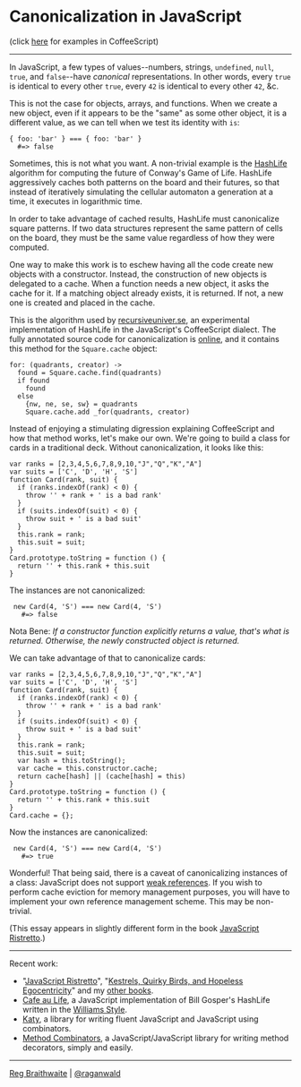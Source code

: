 # Canonicalization in JavaScript

(click [here](https://github.com/raganwald/homoiconic/blob/master/2012/11/canonicalization.cs.md#readme) for examples in CoffeeScript)

---

In JavaScript, a few types of values--numbers, strings, `undefined`, `null`, `true`, and `false`--have *canonical* representations. In other words, every `true` is identical to every other `true`, every `42` is identical to every other `42`, &c.

This is not the case for objects, arrays, and functions. When we create a new object, even if it appears to be the "same" as some other object, it is a different value, as we can tell when we test its identity with `is`:

    { foo: 'bar' } === { foo: 'bar' }
      #=> false

Sometimes, this is not what you want. A non-trivial example is the [HashLife] algorithm for computing the future of Conway's Game of Life. HashLife aggressively caches both patterns on the board and their futures, so that instead of iteratively simulating the cellular automaton a generation at a time, it executes in logarithmic time.

[HashLife]: https://en.wikipedia.org/wiki/Hashlife

In order to take advantage of cached results, HashLife must canonicalize square patterns. If two data structures represent the same pattern of cells on the board, they must be the same value regardless of how they were computed.

One way to make this work is to eschew having all the code create new objects with a constructor. Instead, the construction of new objects is delegated to a cache. When a function needs a new object, it asks the cache for it. If a matching object already exists, it is returned. If not, a new one is created and placed in the cache.

This is the algorithm used by [recursiveuniver.se], an experimental implementation of HashLife in the JavaScript's CoffeeScript dialect. The fully annotated source code for canonicalization is [online], and it contains this method for the `Square.cache` object:

[recursiveuniver.se]: http://recursiveuniver.se
[online]: http://recursiveuniver.se/docs/canonicalization.html

    for: (quadrants, creator) ->
      found = Square.cache.find(quadrants)
      if found
        found
      else
        {nw, ne, se, sw} = quadrants
        Square.cache.add _for(quadrants, creator)
        
Instead of enjoying a stimulating digression explaining CoffeeScript and how that method works, let's make our own. We're going to build a class for cards in a traditional deck. Without canonicalization, it looks like this:

    var ranks = [2,3,4,5,6,7,8,9,10,"J","Q","K","A"]
    var suits = ['C', 'D', 'H', 'S']
    function Card(rank, suit) {
      if (ranks.indexOf(rank) < 0) {
        throw '' + rank + ' is a bad rank'
      }
      if (suits.indexOf(suit) < 0) {
        throw suit + ' is a bad suit'
      }
      this.rank = rank;
      this.suit = suit;
    }
    Card.prototype.toString = function () {
      return '' + this.rank + this.suit
    }
        
The instances are not canonicalized:
        
     new Card(4, 'S') === new Card(4, 'S')
       #=> false
       
Nota Bene: *If a constructor function explicitly returns a value, that's what is returned. Otherwise, the newly constructed object is returned.*

We can take advantage of that to canonicalize cards:

    var ranks = [2,3,4,5,6,7,8,9,10,"J","Q","K","A"]
    var suits = ['C', 'D', 'H', 'S']
    function Card(rank, suit) {
      if (ranks.indexOf(rank) < 0) {
        throw '' + rank + ' is a bad rank'
      }
      if (suits.indexOf(suit) < 0) {
        throw suit + ' is a bad suit'
      }
      this.rank = rank;
      this.suit = suit;
      var hash = this.toString();
      var cache = this.constructor.cache;
      return cache[hash] || (cache[hash] = this)
    }
    Card.prototype.toString = function () {
      return '' + this.rank + this.suit
    }
    Card.cache = {};
        
Now the instances are canonicalized:
        
     new Card(4, 'S') === new Card(4, 'S')
       #=> true
       
Wonderful! That being said, there is a caveat of canonicalizing instances of a class: JavaScript does not support [weak references](https://en.wikipedia.org/wiki/Weak_reference). If you wish to perform cache eviction for memory management purposes, you will have to implement your own reference management scheme. This may be non-trivial.

(This essay appears in slightly different form in the book [JavaScript Ristretto](http://leanpub.com/JavaScript-ristretto).)

---

Recent work:

* "[JavaScript Ristretto](http://leanpub.com/JavaScript-ristretto)", "[Kestrels, Quirky Birds, and Hopeless Egocentricity](http://leanpub.com/combinators)" and my [other books](http://leanpub.com/u/raganwald).
* [Cafe au Life](http://recursiveuniver.se), a JavaScript implementation of Bill Gosper's HashLife written in the [Williams Style](https://github.com/raganwald/homoiconic/blob/master/2011/11/COMEFROM.md).
* [Katy](http://github.com/raganwald/Katy), a library for writing fluent JavaScript and JavaScript using combinators.
* [Method Combinators](https://github.com/raganwald/method-combinators), a JavaScript/JavaScript library for writing method decorators, simply and easily. 

---

[Reg Braithwaite](http://braythwayt.com) | [@raganwald](http://twitter.com/raganwald)